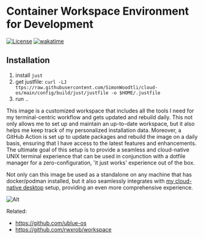 # Container Workspace Environment for Development

[![License](https://img.shields.io/badge/license-Apache2-brightgreen.svg)](LICENSE)
[![wakatime](https://wakatime.com/badge/user/173067c8-7ded-4cfb-8605-b3032659c00c/project/5399d506-08f4-4420-9ee9-3109b510e035.svg)](https://wakatime.com/badge/user/173067c8-7ded-4cfb-8605-b3032659c00c/project/5399d506-08f4-4420-9ee9-3109b510e035)

## Installation

1. install `just`
2. get justfile: `curl -LJ ttps://raw.githubusercontent.com/SimonWoodtli/cloud-os/main/config/build/just/justfile -o $HOME/.justfile`
3. run ..

This image is a customized workspace that includes all the tools I need for my
terminal-centric workflow and gets updated and rebuild daily. This not only
allows me to set up and maintain an up-to-date workspace, but it also helps me
keep track of my personalized installation data. Moreover, a GitHub Action is
set up to update packages and rebuild the image on a daily basis, ensuring that
I have access to the latest features and enhancements. The ultimate goal of
this setup is to provide a seamless and cloud-native UNIX terminal experience
that can be used in conjunction with a dotfile manager for
a zero-configuration, 'it just works' experience out of the box.

Not only can this image be used as a standalone on any machine that has
docker/podman installed, but it also seamlessly integrates with [my
cloud-native desktop][cloud-os] setup, providing an even more
comprehensive experience.

![Alt](https://repobeats.axiom.co/api/embed/8669e2900a391e71c6dea82c54487e6a3034966b.svg "Repobeats analytics image")

[cloud-os]: <https://github.com/simonwoodtli/cloud-os>

Related:

* <https://github.com/ublue-os>
* <https://github.com/rwxrob/workspace>
